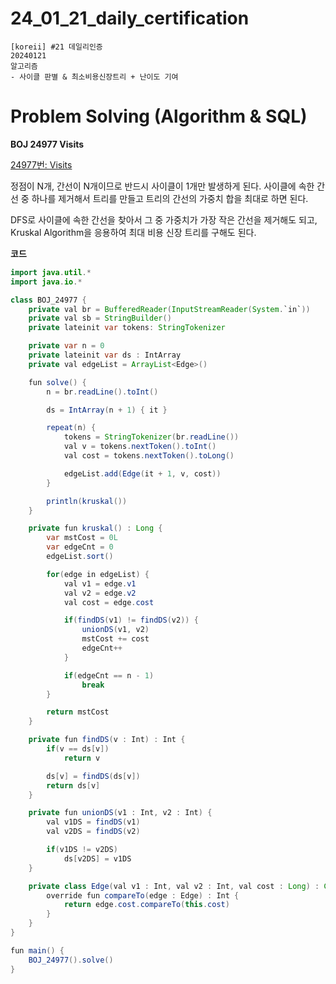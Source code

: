 # 24_01_21_daily_certification

```
[koreii] #21 데일리인증
20240121
알고리즘
- 사이클 판별 & 최소비용신장트리 + 난이도 기여
```

# Problem Solving (Algorithm & SQL)

**BOJ 24977 Visits**

[24977번: Visits](https://www.acmicpc.net/problem/24977)

정점이 N개, 간선이 N개이므로 반드시 사이클이 1개만 발생하게 된다. 사이클에 속한 간선 중 하나를 제거해서 트리를 만들고 트리의 간선의 가중치 합을 최대로 하면 된다.

DFS로 사이클에 속한 간선을 찾아서 그 중 가중치가 가장 작은 간선을 제거해도 되고, Kruskal Algorithm을 응용하여 최대 비용 신장 트리를 구해도 된다.

**코드**

```java
import java.util.*
import java.io.*

class BOJ_24977 {
    private val br = BufferedReader(InputStreamReader(System.`in`))
    private val sb = StringBuilder()
    private lateinit var tokens: StringTokenizer

    private var n = 0
    private lateinit var ds : IntArray
    private val edgeList = ArrayList<Edge>()

    fun solve() {
        n = br.readLine().toInt()

        ds = IntArray(n + 1) { it }

        repeat(n) {
            tokens = StringTokenizer(br.readLine())
            val v = tokens.nextToken().toInt()
            val cost = tokens.nextToken().toLong()

            edgeList.add(Edge(it + 1, v, cost))
        }

        println(kruskal())
    }

    private fun kruskal() : Long {
        var mstCost = 0L
        var edgeCnt = 0
        edgeList.sort()

        for(edge in edgeList) {
            val v1 = edge.v1
            val v2 = edge.v2
            val cost = edge.cost

            if(findDS(v1) != findDS(v2)) {
                unionDS(v1, v2)
                mstCost += cost
                edgeCnt++
            }

            if(edgeCnt == n - 1)
                break
        }

        return mstCost
    }

    private fun findDS(v : Int) : Int {
        if(v == ds[v])
            return v

        ds[v] = findDS(ds[v])
        return ds[v]
    }

    private fun unionDS(v1 : Int, v2 : Int) {
        val v1DS = findDS(v1)
        val v2DS = findDS(v2)

        if(v1DS != v2DS)
            ds[v2DS] = v1DS
    }

    private class Edge(val v1 : Int, val v2 : Int, val cost : Long) : Comparable<Edge> {
        override fun compareTo(edge : Edge) : Int {
            return edge.cost.compareTo(this.cost)
        }
    }
}

fun main() {
    BOJ_24977().solve()
}
```